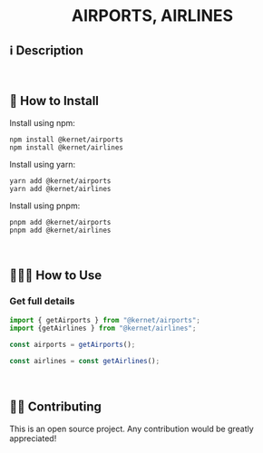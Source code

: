 <h1 align="center">AIRPORTS, AIRLINES</h1>

## ℹ️️ Description


<br>

## 🔧 How to Install

Install using npm:

```
npm install @kernet/airports
npm install @kernet/airlines
```

Install using yarn:

```
yarn add @kernet/airports
yarn add @kernet/airlines
```
Install using pnpm:

```
pnpm add @kernet/airports
pnpm add @kernet/airlines
```

<br>

## 👨🏻‍🏫 How to Use

### Get full details
```ts
import { getAirports } from "@kernet/airports";
import {getAirlines } from "@kernet/airlines";

const airports = getAirports();

const airlines = const getAirlines();

```

<br>

## 💁🏻 Contributing

This is an open source project. Any contribution would be greatly appreciated!

